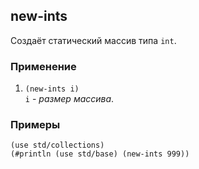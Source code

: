 ## new-ints
Создаёт статический массив типа `int`.

### Применение

1. `(new-ints i)`<br>
`i` - _размер массива_.

### Примеры

```pihta
(use std/collections)
(#println (use std/base) (new-ints 999))
```